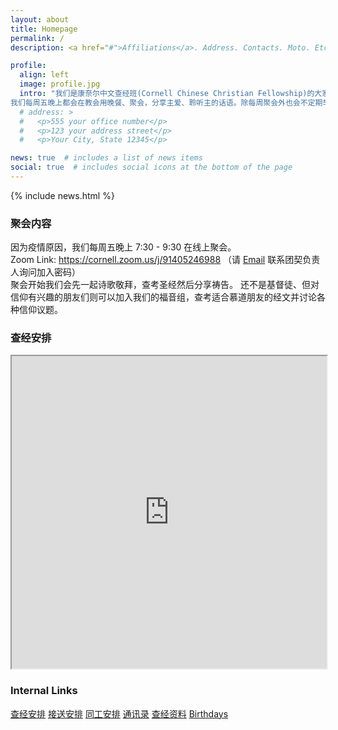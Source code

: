 ```yaml
---
layout: about
title: Homepage
permalink: /
description: <a href="#">Affiliations</a>. Address. Contacts. Moto. Etc.

profile:
  align: left
  image: profile.jpg
  intro: "我们是康奈尔中文查经班(Cornell Chinese Christian Fellowship)的大家庭！
我们每周五晚上都会在教会用晚餐、聚会，分享主爱、聆听主的话语。除每周聚会外也会不定期举办各种活动。诚挚欢迎基督徒或是对信仰有兴趣的朋友加入我们的行列！"
  # address: >
  #   <p>555 your office number</p>
  #   <p>123 your address street</p>
  #   <p>Your City, State 12345</p>

news: true  # includes a list of news items
social: true  # includes social icons at the bottom of the page
---
```


{% include news.html %}

<div class="content-block" id="intro">
<h3>聚会内容</h3>
因为疫情原因，我们每周五晚上 7:30 - 9:30 在线上聚会。<br>
Zoom Link: <a href="https://cornell.zoom.us/j/91405246988">https://cornell.zoom.us/j/91405246988</a> （请 <a href="mailto:{{ site.email | encode_email }}">Email</a> 联系团契负责人询问加入密码）<br>
聚会开始我们会先一起诗歌敬拜，查考圣经然后分享祷告。
还不是基督徒、但对信仰有兴趣的朋友们则可以加入我们的福音组，查考适合慕道朋友的经文并讨论各种信仰议题。
</div>

<div class="content-block" id="schedule">
  <h3>查经安排</h3>
<iframe src="https://docs.google.com/spreadsheets/d/e/2PACX-1vQA7XMJ3D6V6hkC6BhjqMK6WTiiDkZ7CUsbgtl1onSKulHsI55l4BF9ZNG0Oda3xKYeWE8X_0F9evC_/pubhtml?gid=2115898420&amp;single=true&amp;widget=true&amp;headers=false" width="100%" height="500px"></iframe>
</div>

<div class="content-block" id="links">
  <h3>Internal Links</h3>
  <div class="list-group">
    <a href="https://docs.google.com/spreadsheets/d/19zXQIHOSMguO0Z2KVGTINlm51CKcjGXQoLS9RZ3nuvE/edit#gid=509030448" target="_blank" class="list-group-item list-group-item-action">查经安排</a>
    <a href="https://docs.google.com/spreadsheets/d/1fTmJsCPD79zt0nIhrw1GFQkysZcQx0wy0W1yLiPdkGI/edit?usp=sharing" target="_blank" class="list-group-item list-group-item-action">接送安排</a>
    <a href="https://docs.google.com/spreadsheets/d/1t71xdCgtYfgdhqLPqmgqvWGuqXX15VhwdH8Q-psgOy4/edit?usp=sharing" target="_blank" class="list-group-item list-group-item-action">同工安排</a>
    <a href="https://docs.google.com/spreadsheets/d/17bAOvcNsK-pKnsjn-r7VfBZLXpGezmf6VGI0FiaTSDU/edit?usp=sharing" target="_blank" class="list-group-item list-group-item-action">通讯录</a>
    <a href="https://drive.google.com/drive/folders/1ZOJKiuUgddVg5ioOby4fk13mOHrmNCeF?usp=sharing" target="_blank" class="list-group-item list-group-item-action">查经资料</a>
    <a href="https://docs.google.com/spreadsheets/d/1gp4WJTGfYllaSiV3D0nyYIJ2bQ5VkLqedGyCnoN3mJQ/edit?usp=sharing" target="_blank" class="list-group-item list-group-item-action">Birthdays</a>
  </div>
</div>